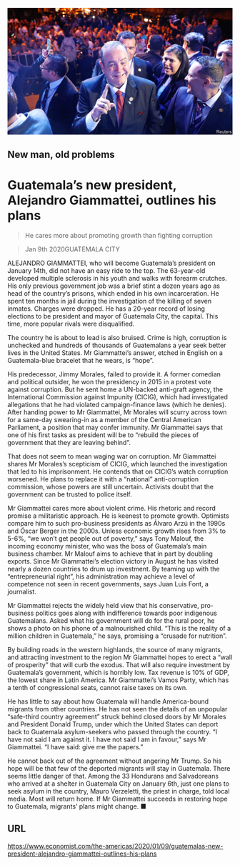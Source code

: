 ![](./images/20200111_AMP002_0.jpg)

## New man, old problems

# Guatemala’s new president, Alejandro Giammattei, outlines his plans

> He cares more about promoting growth than fighting corruption

> Jan 9th 2020GUATEMALA CITY

ALEJANDRO GIAMMATTEI, who will become Guatemala’s president on January 14th, did not have an easy ride to the top. The 63-year-old developed multiple sclerosis in his youth and walks with forearm crutches. His only previous government job was a brief stint a dozen years ago as head of the country’s prisons, which ended in his own incarceration. He spent ten months in jail during the investigation of the killing of seven inmates. Charges were dropped. He has a 20-year record of losing elections to be president and mayor of Guatemala City, the capital. This time, more popular rivals were disqualified.

The country he is about to lead is also bruised. Crime is high, corruption is unchecked and hundreds of thousands of Guatemalans a year seek better lives in the United States. Mr Giammattei’s answer, etched in English on a Guatemala-blue bracelet that he wears, is “hope”.

His predecessor, Jimmy Morales, failed to provide it. A former comedian and political outsider, he won the presidency in 2015 in a protest vote against corruption. But he sent home a UN-backed anti-graft agency, the International Commission against Impunity (CICIG), which had investigated allegations that he had violated campaign-finance laws (which he denies). After handing power to Mr Giammattei, Mr Morales will scurry across town for a same-day swearing-in as a member of the Central American Parliament, a position that may confer immunity. Mr Giammattei says that one of his first tasks as president will be to “rebuild the pieces of government that they are leaving behind”.

That does not seem to mean waging war on corruption. Mr Giammattei shares Mr Morales’s scepticism of CICIG, which launched the investigation that led to his imprisonment. He contends that on CICIG’s watch corruption worsened. He plans to replace it with a “national” anti-corruption commission, whose powers are still uncertain. Activists doubt that the government can be trusted to police itself.

Mr Giammattei cares more about violent crime. His rhetoric and record promise a militaristic approach. He is keenest to promote growth. Optimists compare him to such pro-business presidents as Álvaro Arzú in the 1990s and Óscar Berger in the 2000s. Unless economic growth rises from 3% to 5-6%, “we won’t get people out of poverty,” says Tony Malouf, the incoming economy minister, who was the boss of Guatemala’s main business chamber. Mr Malouf aims to achieve that in part by doubling exports. Since Mr Giammattei’s election victory in August he has visited nearly a dozen countries to drum up investment. By teaming up with the “entrepreneurial right”, his administration may achieve a level of competence not seen in recent governments, says Juan Luis Font, a journalist.

Mr Giammattei rejects the widely held view that his conservative, pro-business politics goes along with indifference towards poor indigenous Guatemalans. Asked what his government will do for the rural poor, he shows a photo on his phone of a malnourished child. “This is the reality of a million children in Guatemala,” he says, promising a “crusade for nutrition”.

By building roads in the western highlands, the source of many migrants, and attracting investment to the region Mr Giammattei hopes to erect a “wall of prosperity” that will curb the exodus. That will also require investment by Guatemala’s government, which is horribly low. Tax revenue is 10% of GDP, the lowest share in Latin America. Mr Giammattei’s Vamos Party, which has a tenth of congressional seats, cannot raise taxes on its own.

He has little to say about how Guatemala will handle America-bound migrants from other countries. He has not seen the details of an unpopular “safe-third country agreement” struck behind closed doors by Mr Morales and President Donald Trump, under which the United States can deport back to Guatemala asylum-seekers who passed through the country. “I have not said I am against it. I have not said I am in favour,” says Mr Giammattei. “I have said: give me the papers.”

He cannot back out of the agreement without angering Mr Trump. So his hope will be that few of the deported migrants will stay in Guatemala. There seems little danger of that. Among the 33 Hondurans and Salvadoreans who arrived at a shelter in Guatemala City on January 6th, just one plans to seek asylum in the country, Mauro Verzeletti, the priest in charge, told local media. Most will return home. If Mr Giammattei succeeds in restoring hope to Guatemala, migrants’ plans might change. ■

## URL

https://www.economist.com/the-americas/2020/01/09/guatemalas-new-president-alejandro-giammattei-outlines-his-plans
